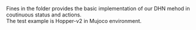Fines in the folder provides the basic implementation of our DHN mehod in coutinuous status and actions.  
The test example is Hopper-v2 in Mujoco environment.
